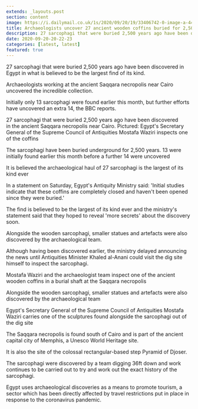 ```yaml
---
extends: _layouts.post
section: content
image: https://i.dailymail.co.uk/1s/2020/09/20/19/33406742-0-image-a-44_1600627859075.jpg 
title: Archaeologists uncover 27 ancient wooden coffins buried for 2,500 years in Egypt 
description: 27 sarcophagi that were buried 2,500 years ago have been discovered by archaeologists in Egypt this month in what is believed to be the largest find of its kind. 
date: 2020-09-20-20-22-23 
categories: [latest, latest] 
featured: true 
--- 
```

27 sarcophagi that were buried 2,500 years ago have been discovered in Egypt in what is believed to be the largest find of its kind.

Archaeologists working at the ancient Saqqara necropolis near Cairo uncovered the incredible collection. 

Initially only 13 sarcophagi were found earlier this month, but further efforts have uncovered an extra 14, the BBC reports.

27 sarcophagi that were buried 2,500 years ago have been discovered in the ancient Saqqara necropolis near Cairo. Pictured: Egypt's Secretary General of the Supreme Council of Antiquities Mostafa Waziri inspects one of the coffins

The sarcophagi have been buried underground for 2,500 years. 13 were initially found earlier this month before a further 14 were uncovered

It is believed the archaeological haul of 27 sarcophagi is the largest of its kind ever

In a statement on Saturday, Egypt's Antiquity Ministry said: 'Initial studies indicate that these coffins are completely closed and haven't been opened since they were buried.'

The find is believed to be the largest of its kind ever and the ministry's statement said that they hoped to reveal 'more secrets' about the discovery soon.

Alongside the wooden sarcophagi, smaller statues and artefacts were also discovered by the archaeological team. 

Although having been discovered earlier, the ministry delayed announcing the news until Antiquities Minister Khaled al-Anani could visit the dig site himself to inspect the sarcophagi.

Mostafa Waziri and the archaeologist team inspect one of the ancient wooden coffins in a burial shaft at the Saqqara necropolis

Alongside the wooden sarcophagi, smaller statues and artefacts were also discovered by the archaeological team

Egypt's Secretary General of the Supreme Council of Antiquities Mostafa Waziri carries one of the sculptures found alongside the sarcophagi out of the dig site

The Saqqara necropolis is found south of Cairo and is part of the ancient capital city of Memphis, a Unesco World Heritage site.

It is also the site of the colossal rectangular-based step Pyramid of Djoser. 

The sarcophagi were discovered by a team digging 36ft down and work continues to be carried out to try and work out the exact history of the sarcophagi. 

Egypt uses archaeological discoveries as a means to promote tourism, a sector which has been directly affected by travel restrictions put in place in response to the coronavirus pandemic. 


